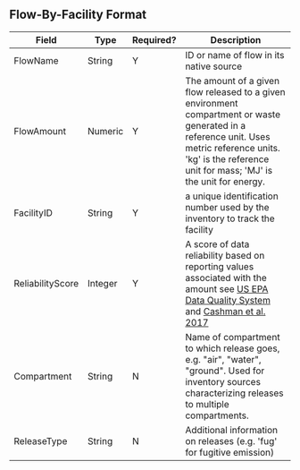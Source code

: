 ## Flow-By-Facility Format

Field | Type | Required? | Description
----- | ---- | --------  | -----------
FlowName | String | Y | ID or name of flow in its native source
FlowAmount | Numeric | Y | The amount of a given flow released to a given environment compartment or waste generated in a reference unit. Uses metric reference units. 'kg' is the reference unit for mass; 'MJ' is the unit for energy. 
FacilityID | String | Y | a unique identification number used by the inventory to track the facility
ReliabilityScore | Integer | Y | A score of data reliability based on reporting values associated with the amount see [US EPA Data Quality System](https://cfpub.epa.gov/si/si_public_record_report.cfm?dirEntryId=321834) and [Cashman et al. 2017](https://doi.org/10.1021/acs.est.6b02160)
Compartment | String | N | Name of compartment to which release goes, e.g. "air", "water", "ground". Used for inventory sources characterizing releases to multiple compartments.
ReleaseType | String | N | Additional information on releases (e.g. 'fug' for fugitive emission)














